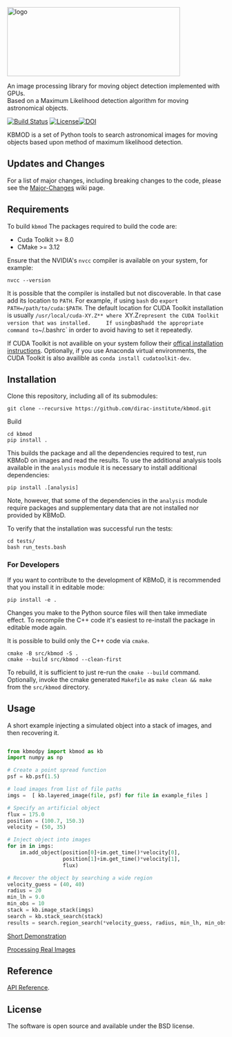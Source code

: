 <img src="https://gist.githubusercontent.com/PWhiddy/d42e66a9dd8e4af205a706f388a90ed4/raw/ae5bb87ada12538289852b58ba8e54b564a81584/kbmod.svg?sanitize=true" alt="logo" width="400" height="160"/>

An image processing library for moving object detection implemented with GPUs.  
Based on a Maximum Likelihood detection algorithm for moving astronomical objects.

[![Build Status](https://travis-ci.org/dirac-institute/kbmod.svg?branch=master)](https://travis-ci.org/dirac-institute/kbmod) [![License](https://img.shields.io/badge/License-BSD%202--Clause-orange.svg)](https://opensource.org/licenses/BSD-2-Clause)[![DOI](https://zenodo.org/badge/DOI/10.5281/zenodo.1342297.svg)](https://doi.org/10.5281/zenodo.1342297)



KBMOD is a set of Python tools to search astronomical images for moving
objects based upon method of maximum likelihood detection.

## Updates and Changes

For a list of major changes, including breaking changes to the code, please see the [Major-Changes](https://github.com/dirac-institute/kbmod/wiki/Major-Changes) wiki page.

## Requirements

To build `kbmod` The packages required to build the code are:
* Cuda Toolkit >= 8.0
* CMake >= 3.12

Ensure that the NVIDIA's `nvcc` compiler is available on your system, for example:
```
nvcc --version
```
It is possible that the compiler is installed but not discoverable. In that case add its location to `PATH`. For example, if using `bash`  do `export PATH=/path/to/cuda:$PATH`. The default location for CUDA Toolkit installation is usually `/usr/local/cuda-XY.Z** where `XY.Z` represent the CUDA Toolkit version that was installed.    
If using `bash` add the appropriate command to `~/.bashrc` in order to avoid having to set it repeatedly.

If CUDA Toolkit is not availible on your system follow their [offical installation instructions](https://developer.nvidia.com/cuda-toolkit). Optionally, if you use Anaconda virtual environments, the CUDA Toolkit is also availible as `conda install cudatoolkit-dev`.

## Installation

Clone this repository, including all of its submodules:
```
git clone --recursive https://github.com/dirac-institute/kbmod.git
```

Build
```
cd kbmod
pip install .
```

This builds the package and all the dependencies required to test, run KBMoD on images and read the results. To use the additional analysis tools available in the `analysis` module it is necessary to install additional dependencies:
```
pip install .[analysis]
```
Note, however, that some of the dependencies in the `analysis` module require packages and supplementary data that are not installed nor provided by KBMoD. 

To verify that the installation was successful run the tests:
```
cd tests/
bash run_tests.bash
```

### For Developers

If you want to contribute to the development of KBMoD, it is recommended that you install it in editable mode:
```
pip install -e .
```
Changes you make to the Python source files will then take immediate effect. To recompile the C++ code it's easiest to re-install the package in editable mode again. 

It is possible to build only the C++ code via `cmake`. 
```
cmake -B src/kbmod -S .
cmake --build src/kbmod --clean-first
```
To rebuild, it is sufficient to just re-run the `cmake --build` command. Optionally, invoke the cmake generated `Makefile` as `make clean && make` from the `src/kbmod` directory.

## Usage

A short example injecting a simulated object into a stack of images, and then recovering it.

```python

from kbmodpy import kbmod as kb
import numpy as np

# Create a point spread function
psf = kb.psf(1.5)

# load images from list of file paths
imgs =  [ kb.layered_image(file, psf) for file in example_files ]

# Specify an artificial object
flux = 175.0
position = (100.7, 150.3)
velocity = (50, 35)

# Inject object into images
for im in imgs:
    im.add_object(position[0]+im.get_time()*velocity[0], 
                  position[1]+im.get_time()*velocity[1], 
                  flux)

# Recover the object by searching a wide region
velocity_guess = (40, 40)
radius = 20
min_lh = 9.0
min_obs = 10
stack = kb.image_stack(imgs)
search = kb.stack_search(stack)
results = search.region_search(*velocity_guess, radius, min_lh, min_obs)

```

[Short Demonstration](notebooks/Quick_Test.ipynb)

[Processing Real Images](notebooks/HITS_Main_Belt_Comparison.ipynb)

## Reference

[API Reference](notebooks/Kbmod_Reference.ipynb).

## License

The software is open source and available under the BSD license.
